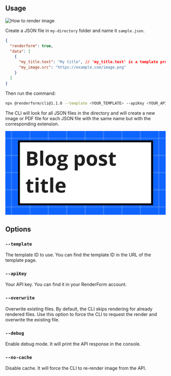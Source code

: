 ## Usage

![How to render image](/readme/rendering.gif)

Create a JSON file in `my-directory` folder and name it `sample.json`.

```json
{
  "renderform": true,
  "data": [
    {
      "my_title.text": "My title", // 'my_title.text' is a template property from Form Editor (Preview popup)
      "my_image.src": "https://example.com/image.png"
    }
  ]
}
```

Then run the command:

```bash
npx @renderform/cli@1.1.0 --template <YOUR_TEMPLATE> --apiKey <YOUR_API_KEY> ./my-directory
```

The CLI will look for all JSON files in the directory and will create a new image or PDF file for each JSON file with the same name but with the corresponding extension.

![Sample output](/readme/my-blog-post.jpg)

## Options

### `--template`

The template ID to use. You can find the template ID in the URL of the template page.

### `--apiKey`

Your API key. You can find it in your RenderForm account.

### `--overwrite`

Overwrite existing files. By default, the CLI skips rendering for already rendered files. Use this option to force the CLI to request the
render and overwrite the existing file.

### `--debug`

Enable debug mode. It will print the API response in the console.

### `--no-cache`

Disable cache. It will force the CLI to re-render image from the API.

